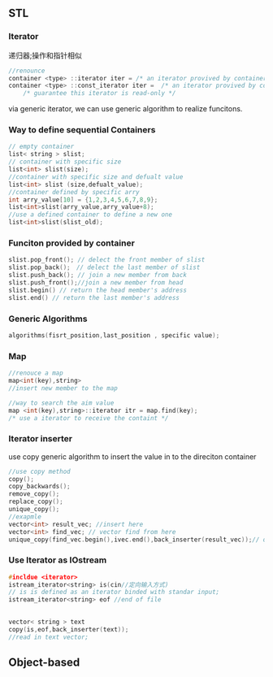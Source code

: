 ## STL

### Iterator

递归器;操作和指针相似

```c++
//renounce
container <type> ::iterator iter = /* an iterator provived by container */ ;
container <type> ::const_iterator iter =  /* an iterator provived by container */ 
    /* guarantee this iterator is read-only */
```

via generic iterator, we can use generic algorithm to realize funcitons.





### Way to define sequential Containers 

``` C++
// empty container
list< string > slist;
// container with specific size
list<int> slist(size);
//container with specific size and defualt value
list<int> slist (size,defualt_value);
//container defined by specific arry 
int arry_value[10] = {1,2,3,4,5,6,7,8,9};
list<int>slist(arry_value,arry_value+8);
//use a defined container to define a new one 
list<int>slist(slist_old); 
```



### Funciton provided by container

```c++
slist.pop_front(); // delect the front member of slist 
slist.pop_back();　// delect the last member of slist 
slist.push_back(); // join a new member from back
slist.push_front();//join a new member from head
slist.begin() // return the head member's address
slist.end() // return the last member's address
```



### Generic Algorithms 

```c++
algorithms(fisrt_position,last_position , specific value);
```





### Map

```c++
//renouce a map
map<int(key),string>
//insert new member to the map

//way to search the aim value
map <int(key),string>::iterator itr = map.find(key); 
/* use a iterator to receive the containt */
```





### Iterator inserter

use copy generic algorithm to insert the value in to the direciton container 

```c++
//use copy method 
copy();
copy_backwards();
remove_copy();
replace_copy();
unique_copy();
//exapmle
vector<int> result_vec; //insert here
vector<int> find_vec; // vector find from here
unique_copy(find_vec.begin(),ivec.end(),back_inserter(result_vec));// qulified members from find_vec are inserted to result_vec from back;
```





### Use Iterator as IOstream

```c++
#incldue <iterator>
istream_iterator<string> is(cin//定向输入方式)
// is is defined as an iterator binded with standar input;
istream_iterator<string> eof //end of file

                            
vector< string > text
copy(is,eof,back_inserter(text));
//read in text vector;
```



## Object-based



